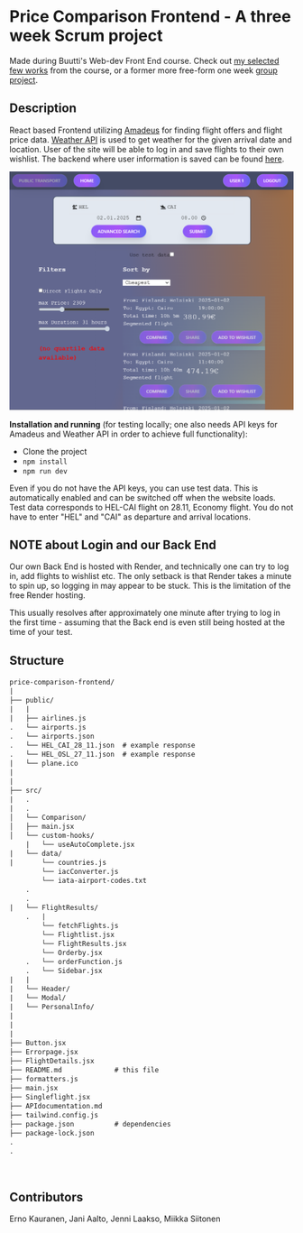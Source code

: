 # Price Comparison Frontend - A three week Scrum project

Made during Buutti's Web-dev Front End course. Check out [my selected few works](https://github.com/Mikku96/Front-End-WebDev-Assignments) from the course, or a former more free-form one week [group project](https://github.com/Mikku96/ForumFrontEnd).

## Description
React based Frontend utilizing [Amadeus](https://developers.amadeus.com/self-service/category/flights/api-doc/flight-offers-search)
for finding flight offers and flight price data. [Weather API](https://www.weatherapi.com/) is used to get weather for the given arrival date and location. User of the site will be able to log in and save flights to their own wishlist.
The backend where user information is saved can be found [here](https://gitlab.com/JaniA/price-comparison-backend).

![screenshot](/public/screenshot-2024-12-13-140848.png)

**Installation and running** (for testing locally; one also needs API keys for Amadeus and Weather API in order to achieve full functionality):  

- Clone the project
- `npm install`
- `npm run dev` 

Even if you do not have the API keys, you can use test data. This is automatically enabled and can be switched off when the website loads. 
Test data corresponds to HEL-CAI flight on 28.11, Economy flight. You do not have to enter "HEL" and "CAI" as departure and arrival locations.

## NOTE about Login and our Back End
Our own Back End is hosted with Render, and technically one can try to log in, add flights to wishlist etc. The only setback is that
Render takes a minute to spin up, so logging in may appear to be stuck. This is the limitation of the free Render hosting.

This usually resolves after approximately one minute after trying to log in the first time - assuming that the Back end is even still being hosted
at the time of your test.

## Structure

```plaintext
price-comparison-frontend/                    
|
├── public/
|   |
|   ├── airlines.js       
.   └── airports.js      
.   └── airports.json   
.   └── HEL_CAI_28_11.json  # example response
.   └── HEL_OSL_27_11.json  # example response
|   └── plane.ico       
|
|
├── src/
|   .
|   .                   
│   └── Comparison/                            
│   ├── main.jsx          
│   └── custom-hooks/
    |   └── useAutoComplete.jsx
|   └── data/   
|       └── countries.js
        └── iacConverter.js
        └── iata-airport-codes.txt
    .  
    .  
|   └── FlightResults/
    .   | 
        └── fetchFlights.js
        └── Flightlist.jsx
        └── FlightResults.jsx
        └── Orderby.jsx
    .   └── orderFunction.js
    .   └── Sidebar.jsx
|   |
|   └── Header/
|   └── Modal/
|   └── PersonalInfo/
|
|
|
├── Button.jsx
├── Errorpage.jsx   
├── FlightDetails.jsx
├── README.md             # this file        
├── formatters.js            
├── main.jsx         
├── Singleflight.jsx         
├── APIdocumentation.md          
├── tailwind.config.js
├── package.json          # dependencies
├── package-lock.json     
.
. 



``` 

## Contributors

Erno Kauranen, Jani Aalto, Jenni Laakso, Miikka Siitonen